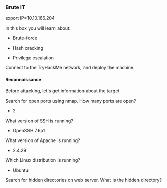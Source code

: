 ### Brute IT

export IP=10.10.166.204

In this box you will learn about:

- Brute-force

- Hash cracking

- Privilege escalation

Connect to the TryHackMe network, and deploy the machine.

####  Reconnaissance

Before attacking, let's get information about the target

Search for open ports using nmap.
How many ports are open?
- 2

What version of SSH is running?
- OpenSSH 7.6p1

What version of Apache is running?
- 2.4.29

Which Linux distribution is running?
- Ubuntu

Search for hidden directories on web server.
What is the hidden directory?

